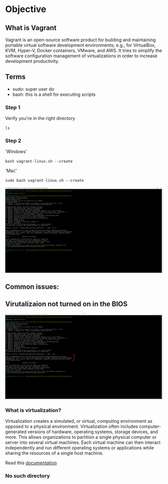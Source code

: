 # Objective

## What is Vagrant
Vagrant is an open-source software product for building and maintaining portable virtual software development environments; e.g., for VirtualBox, KVM, Hyper-V, Docker containers, VMware, and AWS. It tries to simplify the software configuration management of virtualizations in order to increase development productivity. 
## Terms
* sudo: super user do
* bash: this is a shell for executing scripts

### Step 1
Verify you're in the right directory
```
ls
```

### Step 2


'Windows'
```
bash vagrant-linux.sh --create
```

'Mac'
```
sudo bash vagrant-linux.sh --create
```
![images/1-expectedOutcome.png](images/1-expectedOutcome.png)


## Common issues:
## Virutalizaion not turned on in the BIOS
![images/2-VT-xError.png](images/2-VT-xError.png)
### What is virtualization?
Virtualization creates a simulated, or virtual, computing environment as opposed to a physical environment. Virtualization often includes computer-generated versions of hardware, operating systems, storage devices, and more. This allows organizations to partition a single physical computer or server into several virtual machines. Each virtual machine can then interact independently and run different operating systems or applications while sharing the resources of a single host machine.

Read this [documentation](https://helpdeskgeek.com/how-to/enable-virtualization-in-the-bios/)


### No such directory
